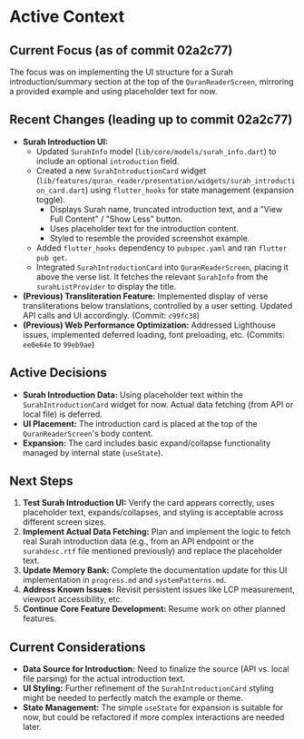 # Active Context

## Current Focus (as of commit 02a2c77)

The focus was on implementing the UI structure for a Surah introduction/summary section at the top of the `QuranReaderScreen`, mirroring a provided example and using placeholder text for now.

## Recent Changes (leading up to commit 02a2c77)

*   **Surah Introduction UI:**
    *   Updated `SurahInfo` model (`lib/core/models/surah_info.dart`) to include an optional `introduction` field.
    *   Created a new `SurahIntroductionCard` widget (`lib/features/quran_reader/presentation/widgets/surah_introduction_card.dart`) using `flutter_hooks` for state management (expansion toggle).
        *   Displays Surah name, truncated introduction text, and a "View Full Content" / "Show Less" button.
        *   Uses placeholder text for the introduction content.
        *   Styled to resemble the provided screenshot example.
    *   Added `flutter_hooks` dependency to `pubspec.yaml` and ran `flutter pub get`.
    *   Integrated `SurahIntroductionCard` into `QuranReaderScreen`, placing it above the verse list. It fetches the relevant `SurahInfo` from the `surahListProvider` to display the title.
*   **(Previous) Transliteration Feature:** Implemented display of verse transliterations below translations, controlled by a user setting. Updated API calls and UI accordingly. (Commit: `c99fc38`)
*   **(Previous) Web Performance Optimization:** Addressed Lighthouse issues, implemented deferred loading, font preloading, etc. (Commits: `ee0e64e` to `99eb9ae`)

## Active Decisions

*   **Surah Introduction Data:** Using placeholder text within the `SurahIntroductionCard` widget for now. Actual data fetching (from API or local file) is deferred.
*   **UI Placement:** The introduction card is placed at the top of the `QuranReaderScreen`'s body content.
*   **Expansion:** The card includes basic expand/collapse functionality managed by internal state (`useState`).

## Next Steps

1.  **Test Surah Introduction UI:** Verify the card appears correctly, uses placeholder text, expands/collapses, and styling is acceptable across different screen sizes.
2.  **Implement Actual Data Fetching:** Plan and implement the logic to fetch real Surah introduction data (e.g., from an API endpoint or the `surahdesc.rtf` file mentioned previously) and replace the placeholder text.
3.  **Update Memory Bank:** Complete the documentation update for this UI implementation in `progress.md` and `systemPatterns.md`.
4.  **Address Known Issues:** Revisit persistent issues like LCP measurement, viewport accessibility, etc.
5.  **Continue Core Feature Development:** Resume work on other planned features.

## Current Considerations

*   **Data Source for Introduction:** Need to finalize the source (API vs. local file parsing) for the actual introduction text.
*   **UI Styling:** Further refinement of the `SurahIntroductionCard` styling might be needed to perfectly match the example or theme.
*   **State Management:** The simple `useState` for expansion is suitable for now, but could be refactored if more complex interactions are needed later.
